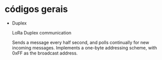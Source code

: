 # códigos gerais

- Duplex

  LoRa Duplex communication

  Sends a message every half second, and polls continually for new incoming messages. Implements a one-byte addressing scheme, with 0xFF as the broadcast address.
